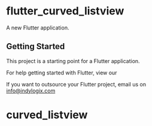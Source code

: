 # flutter_curved_listview

A new Flutter application.

## Getting Started

This project is a starting point for a Flutter application.

For help getting started with Flutter, view our

If you want to outsource your Flutter project, email us on info@indylogix.com

# curved_listview
